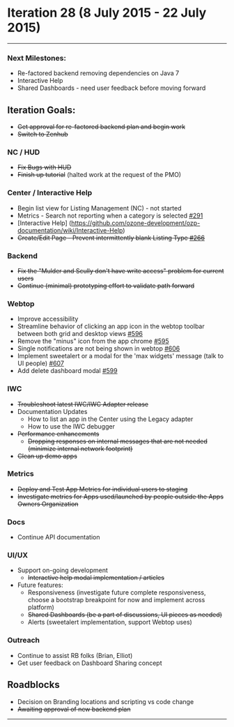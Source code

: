# Iteration 28 (8 July 2015 - 22 July 2015)

*** 
### Next Milestones:
* Re-factored backend removing dependencies on Java 7
* Interactive Help
* Shared Dashboards - need user feedback before moving forward


## Iteration Goals:
* ~~Get approval for re-factored backend plan and begin work~~
* ~~Switch to Zenhub~~

### NC / HUD
* ~~Fix Bugs with HUD~~
* ~~Finish up tutorial~~ (halted work at the request of the PMO)

### Center / Interactive Help
* Begin list view for Listing Management (NC) - not started
* Metrics - Search not reporting when a category is selected [#291](https://github.com/ozone-development/ozp-center/issues/291)
* [Interactive Help] (https://github.com/ozone-development/ozp-documentation/wiki/Interactive-Help)
*  ~~Create/Edit Page - Prevent intermittently blank Listing Type [#266](https://github.com/ozone-development/ozp-center/issues/266)~~


### Backend
* ~~Fix the "Mulder and Scully don't have write access" problem for current users~~
* ~~Continue (minimal) prototyping effort to validate path forward~~

### Webtop
* Improve accessibility
* Streamline behavior of clicking an app icon in the webtop toolbar between both grid and desktop views [#596](http://github.com/ozone-development/ozp-webtop/issues/596)
* Remove the "minus" icon from the app chrome [#595](http://github.com/ozone-development/ozp-webtop/issues/595) 
* Single notifications are not being shown in webtop [#606](http://github.com/ozone-development/ozp-webtop/issues/606) 
* Implement sweetalert or a modal for the 'max widgets' message (talk to UI people) [#607](http://github.com/ozone-development/ozp-webtop/issues/607) 
* Add delete dashboard modal [#599](http://github.com/ozone-development/ozp-webtop/issues/599) 

### IWC
* ~~Troubleshoot latest IWC/IWC Adapter release~~
* Documentation Updates
    * How to list an app in the Center using the Legacy adapter
    * How to use the IWC debugger
* ~~Performance enhancements~~
    * ~~Dropping responses on internal messages that are not needed (minimize internal network footprint)~~
* ~~Clean up demo apps~~


### Metrics
* ~~Deploy and Test App Metrics for individual users to staging~~
* ~~Investigate metrics for Apps used/launched by people outside the Apps Owners Organization~~

### Docs
* Continue API documentation

### UI/UX
* Support on-going development
  * ~~Interactive help modal implementation / articles~~
* Future features:
  * Responsiveness (investigate future complete responsiveness, choose a bootstrap breakpoint for now and implement across platform)
  * ~~Shared Dashboards (be a part of discussions, UI pieces as needed)~~
  * Alerts (sweetalert implementation, support Webtop uses)

### Outreach
* Continue to assist RB folks (Brian, Elliot)
* Get user feedback on Dashboard Sharing concept

## Roadblocks
* Decision on Branding locations and scripting vs code change
* ~~Awaiting approval of new backend plan~~

***